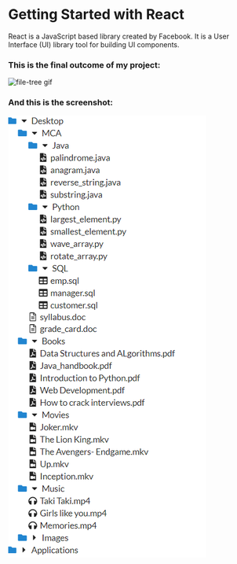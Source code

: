 # Getting Started with React

React is a JavaScript based library created by Facebook. It is a User Interface (UI) library tool for building UI components.



### This is the final outcome of my project:


![file-tree gif](https://user-images.githubusercontent.com/76172860/116601598-4ed12180-a948-11eb-8023-747b0259893b.gif)


### And this is the screenshot:

![](Screenshots/P3.png)

